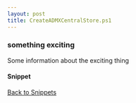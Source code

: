 ```yaml
---
layout: post
title: CreateADMXCentralStore.ps1
---
```


### something exciting

Some information about the exciting thing

#### Snippet

<script src="https://gist-it.appspot.com/github.com/BanterBoy/scripts-blog/blob/master/PowerShell/tools/CreateADMXCentralStore.ps1"></script>

<a href="/menu/_pages/snippets.html">Back to Snippets</a>
